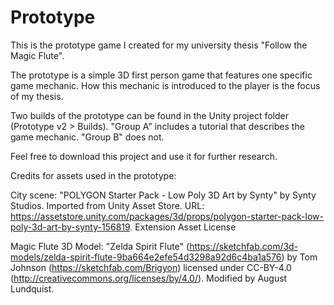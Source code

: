# Prototype
This is the prototype game I created for my university thesis "Follow the Magic Flute".

The prototype is a simple 3D first person game that features one specific game mechanic. How this mechanic is introduced to the player is the focus of my thesis.

Two builds of the prototype can be found in the Unity project folder (Prototype v2 > Builds). "Group A" includes a tutorial that describes the game mechanic. "Group B" does not.

Feel free to download this project and use it for further research. 


Credits for assets used in the prototype: 

City scene: "POLYGON Starter Pack - Low Poly 3D Art by Synty" by Synty Studios. Imported from Unity Asset Store. URL: https://assetstore.unity.com/packages/3d/props/polygon-starter-pack-low-poly-3d-art-by-synty-156819. Extension Asset License

Magic Flute 3D Model: "Zelda Spirit Flute" (https://sketchfab.com/3d-models/zelda-spirit-flute-9ba664e2efe54d3298a92d6c4ba1a576) by Tom Johnson (https://sketchfab.com/Brigyon) licensed under CC-BY-4.0 (http://creativecommons.org/licenses/by/4.0/). Modified by August Lundquist.